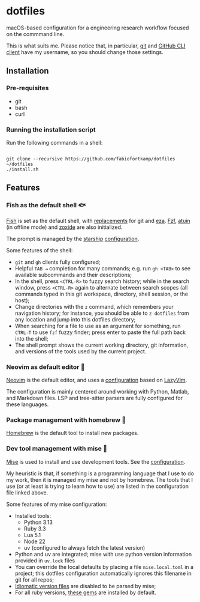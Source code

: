 # dotfiles

macOS-based configuration for a engineering research workflow focused on the commmand line.

This is what suits me. Please notice that, in particular, [git](./git/) and [GitHub CLI client](./gh/)
have my username, so you should change those settings.


## Installation

### Pre-requisites
- git
- bash
- curl

### Running the installation script

Run the following commands in a shell:
```shell

git clone --recursive https://github.com/fabiofortkamp/dotfiles ~/dotfiles
./install.sh
```

## Features

### Fish as the default shell 🐟

[Fish](https://fishshell.com/) is set as the default shell, with [replacements](./fish/.config/fish/config.fish)
for git and [eza](https://github.com/eza-community/eza). [Fzf](https://github.com/junegunn/fzf), [atuin](https://docs.atuin.sh/) (in offline mode) and [zoxide](https://github.com/ajeetdsouza/zoxide) are also initialized.

The prompt is managed by the [starship](https://starship.rs/guide/) [configuration](./starship/.config/starship.toml).

Some features of the shell:

- `git` and `gh` clients fully configured;
- Helpful `TAB ⇥` completion for many commands; e.g. run `gh <TAB>` to see available
subcommands and their descriptions;
- In the shell, press `<CTRL-R>` to fuzzy search history; while in the search window, press
`<CTRL-R>` again to alternate between search scopes (all commands typed in this git workspace, directory, shell session, or the host);
- Change directories with the `z` command, which remembers your navigation history; for instance, you should be able to `z dotfiles` from any location and jump into this dotfiles 
directory;
- When searching for a file to use as an argument for something, run `CTRL-T` to use `fzf` fuzzy finder; press enter to paste the full path back into the shell;
- The shell prompt shows the current working directory, git information, and versions of the tools used by the current project.

### Neovim as default editor 📝

[Neovim](https://neovim.io/) is the default editor, and uses a [configuration](/nvim/.config/nvim/) based on [LazyVim](https://www.lazyvim.org/).

The configuration is mainly centered around working with Python, Matlab, and Markdown files.
LSP and tree-sitter parsers are fully configured for these languages.

### Package management with homebrew 🍻

[Homebrew](https://brew.sh/) is the default tool to install new packages.

### Dev tool management with mise 🥙

[Mise](https://mise.jdx.dev/) is used to install and use development tools.
See the [configuration](./mise/.config/mise/config.toml).

My heuristic is that, if something is a programming language that I use to do my work, then
it is managed my mise and not by homebrew. The tools that I use (or at least is trying to learn how to use)
are listed in the configuration file linked above.

Some features of my mise configuration:

- Installed tools:
  - Python 3.13
  - Ruby  3.3
  - Lua 5.1
  - Node 22
  - uv (configured to always fetch the latest version)
- Python and uv are integrated; mise with use python version information provided in `uv.lock` files
- You can override the local defaults by placing a file `mise.local.toml` in a project;
this dotfiles configuration automatically ignores this filename in git for all repos;
- [Idiomatic version files](https://mise.jdx.dev/configuration.html#idiomatic-version-files) are 
disabled to be parsed by mise;
- For all ruby versions, [these gems](./default-gems) are installed by default.

